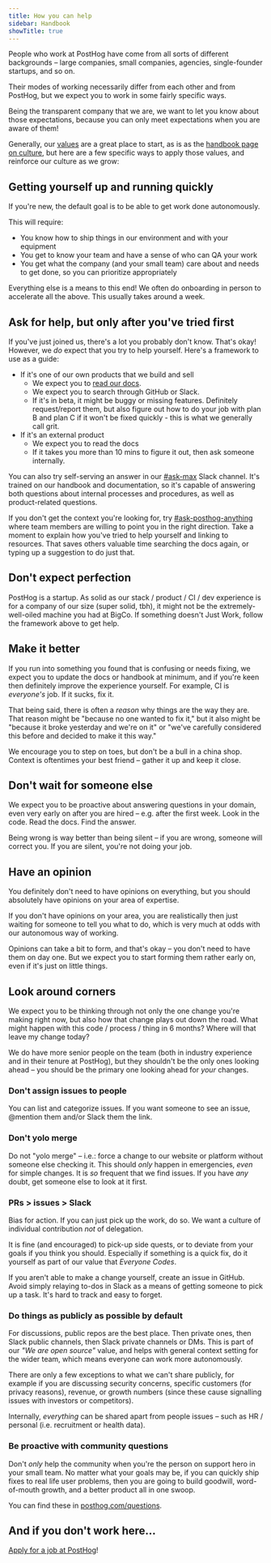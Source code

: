 ```yaml
---
title: How you can help
sidebar: Handbook
showTitle: true
---
```


People who work at PostHog have come from all sorts of different backgrounds – large companies, small companies, agencies, single-founder startups, and so on.

Their modes of working necessarily differ from each other and from PostHog, but we expect you to work in some fairly specific ways. 

Being the transparent company that we are, we want to let you know about those expectations, because you can only meet expectations when you are aware of them!

Generally, our [values](/handbook/values) are a great place to start, as is as the [handbook page on culture](/handbook/company/culture), but here are a few specific ways to apply those values, and reinforce our culture as we grow:

## Getting yourself up and running quickly

If you're new, the default goal is to be able to get work done autonomously.

This will require:

* You know how to ship things in our environment and with your equipment
* You get to know your team and have a sense of who can QA your work
* You get what the company (and your small team) care about and needs to get done, so you can prioritize appropriately

Everything else is a means to this end! We often do onboarding in person to accelerate all the above. This usually takes around a week.

## Ask for help, but only after you've tried first

If you've just joined us, there's a lot you probably don't know. That's okay! However, we _do_ expect that you try to help yourself. Here's a framework to use as a guide:

- If it's one of our own products that we build and sell
  - We expect you to [read our docs](/docs).
  - We expect you to search through GitHub or Slack.
  - If it's in beta, it might be buggy or missing features. Definitely request/report them, but also figure out how to do your job with plan B and plan C if it won't be fixed quickly - this is what we generally call grit.
- If it's an external product
  - We expect you to read the docs
  - If it takes you more than 10 mins to figure it out, then ask someone internally.

You can also try self-serving an answer in our [#ask-max](https://posthog.slack.com/archives/C07TQR0V16U) Slack channel. It's trained on our handbook and documentation, so it's capable of answering both questions about internal processes and procedures, as well as product-related questions.

If you don't get the context you're looking for, try [#ask-posthog-anything](https://posthog.slack.com/archives/C02E3BKC78F) where team members are willing to point you in the right direction. Take a moment to explain how you've tried to help yourself and linking to resources. That saves others valuable time searching the docs again, or typing up a suggestion to do just that.

## Don't expect perfection

PostHog is a startup. As solid as our stack / product / CI / dev experience is for a company of our size (super solid, tbh), it might not be the extremely-well-oiled machine you had at BigCo. If something doesn't Just Work, follow the framework above to get help.

## Make it better

If you run into something you found that is confusing or needs fixing, we expect you to update the docs or handbook at minimum, and if you're keen then definitely improve the experience yourself. For example, CI is _everyone's_ job. If it sucks, fix it.

That being said, there is often a _reason_ why things are the way they are. That reason might be "because no one wanted to fix it," but it also might be "because it broke yesterday and we're on it" or "we've carefully considered this before and decided to make it this way." 

We encourage you to step on toes, but don't be a bull in a china shop. Context is oftentimes your best friend – gather it up and keep it close.

## Don't wait for someone else

We expect you to be proactive about answering questions in your domain, even very early on after you are hired – e.g. after the first week. Look in the code. Read the docs. Find the answer. 

Being wrong is way better than being silent – if you are wrong, someone will correct you. If you are silent, you're not doing your job.

## Have an opinion

You definitely don't need to have opinions on everything, but you should absolutely have opinions on your area of expertise. 

If you don't have opinions on your area, you are realistically then just waiting for someone to tell you what to do, which is very much at odds with our autonomous way of working. 

Opinions can take a bit to form, and that's okay – you don't need to have them on day one. But we expect you to start forming them rather early on, even if it's just on little things.

## Look around corners

We expect you to be thinking through not only the one change you're making right now, but also how that change plays out down the road. What might happen with this code / process / thing in 6 months? Where will that leave my change today? 

We do have more senior people on the team (both in industry experience and in their tenure at PostHog), but they shouldn't be the only ones looking ahead – you should be the primary one looking ahead for _your_ changes.

### Don't assign issues to people

You can list and categorize issues. If you want someone to see an issue, @mention them and/or Slack them the link.

### Don't yolo merge

Do not "yolo merge" – i.e.: force a change to our website or platform without someone else checking it. This should _only_ happen in emergencies, _even_ for simple changes. It is _so_ frequent that we find issues. If you have _any_ doubt, get someone else to look at it first.

### PRs > issues > Slack

Bias for action. If you can just pick up the work, do so. We want a culture of individual contribution _not_ of delegation.

It is fine (and encouraged) to pick-up side quests, or to deviate from your goals if you think you should. Especially if something is a quick fix, do it yourself as part of our value that _Everyone Codes_.

If you aren't able to make a change yourself, create an issue in GitHub. Avoid simply relaying to-dos in Slack as a means of getting someone to pick up a task. It's hard to track and easy to forget.

### Do things as publicly as possible by default

For discussions, public repos are the best place. Then private ones, then Slack public channels, then Slack private channels or DMs. This is part of our _"We are open source"_ value, and helps with general context setting for the wider team, which means everyone can work more autonomously.

There are only a few exceptions to what we can't share publicly, for example if you are discussing security concerns, specific customers (for privacy reasons), revenue, or growth numbers (since these cause signalling issues with investors or competitors).

Internally, _everything_ can be shared apart from people issues – such as HR / personal (i.e. recruitment or health data).

### Be proactive with community questions

Don't _only_ help the community when you're the person on support hero in your small team. No matter what your goals may be, if you can quickly ship fixes to real life user problems, then you are going to build goodwill, word-of-mouth growth, and a better product all in one swoop.

You can find these in [posthog.com/questions](/questions).

## And if you don't work here...

[Apply for a job at PostHog](../careers)!